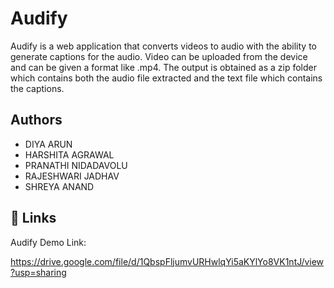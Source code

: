 
# Audify

Audify is a web application that converts videos to audio with the ability to generate captions for the audio. Video can be uploaded from the device and can be given a format like .mp4. The output is obtained as a zip folder which contains both the audio file extracted and the text file which contains the captions.


## Authors


- DIYA ARUN
- HARSHITA AGRAWAL
- PRANATHI NIDADAVOLU 
- RAJESHWARI JADHAV
- SHREYA ANAND
## 🔗 Links
Audify Demo Link:

https://drive.google.com/file/d/1QbspFljumvURHwlqYi5aKYlYo8VK1ntJ/view?usp=sharing

